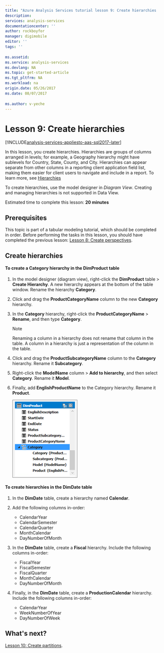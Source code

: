 ```yaml
---
title: "Azure Analysis Services tutorial lesson 9: Create hierarchies | Azure"
description: 
services: analysis-services
documentationcenter: ''
author: rockboyfor
manager: digimobile
editor: ''
tags: ''

ms.assetid: 
ms.service: analysis-services
ms.devlang: NA
ms.topic: get-started-article
ms.tgt_pltfrm: NA
ms.workload: na
origin.date: 05/26/2017
ms.date: 08/07/2017

ms.author: v-yeche
---
```

# Lesson 9: Create hierarchies

[!INCLUDE[analysis-services-appliesto-aas-sql2017-later](../../../includes/analysis-services-appliesto-aas-sql2017-later.md)]

In this lesson, you create hierarchies. Hierarchies are groups of columns arranged in levels; for example, a Geography hierarchy might have sublevels for Country, State, County, and City. Hierarchies can appear separate from other columns in a reporting client application field list, making them easier for client users to navigate and include in a report. To learn more, see [Hierarchies](/sql/analysis-services/tabular-models/hierarchies-ssas-tabular)

To create hierarchies, use the model designer in *Diagram View*. Creating and managing hierarchies is not supported in Data View.  

Estimated time to complete this lesson: **20 minutes**  

## Prerequisites  
This topic is part of a tabular modeling tutorial, which should be completed in order. Before performing the tasks in this lesson, you should have completed the previous lesson: [Lesson 8: Create perspectives](../tutorials/aas-lesson-8-create-perspectives.md).  

## Create hierarchies  

#### To create a Category hierarchy in the DimProduct table  

1.  In the model designer (diagram view), right-click the **DimProduct** table > **Create Hierarchy**. A new hierarchy appears at the bottom of the table window. Rename the hierarchy **Category**.  

2.  Click and drag the **ProductCategoryName** column to the new **Category** hierarchy.  

3.  In the **Category** hierarchy, right-click the **ProductCategoryName** > **Rename**, and then type **Category**.  

    > [!NOTE]  
    > Renaming a column in a hierarchy does not rename that column in the table. A column in a hierarchy is just a representation of the column in the table.  

4.  Click and drag the **ProductSubcategoryName** column to the **Category** hierarchy. Rename it **Subcategory**. 

5.  Right-click the **ModelName** column > **Add to hierarchy**, and then select **Category**. Rename it **Model**.

6.  Finally, add **EnglishProductName** to the Category hierarchy. Rename it **Product**.  

    ![aas-lesson9-category](../tutorials/media/aas-lesson9-category.png)

#### To create hierarchies in the DimDate table  

1.  In the **DimDate** table, create a hierarchy named **Calendar**.  

3.  Add the following columns in-order:

    *  CalendarYear
    *  CalendarSemester
    *  CalendarQuarter
    *  MonthCalendar
    *  DayNumberOfMonth

4.  In the **DimDate** table, create a **Fiscal** hierarchy. Include the following columns in-order:  

    *  FiscalYear
    *  FiscalSemester
    *  FiscalQuarter
    *  MonthCalendar
    *  DayNumberOfMonth

5.  Finally, in the **DimDate** table, create a **ProductionCalendar** hierarchy. Include the following columns in-order:  
    *  CalendarYear
    *  WeekNumberOfYear
    *  DayNumberOfWeek

 ## What's next?
[Lesson 10: Create partitions](../tutorials/aas-lesson-10-create-partitions.md).